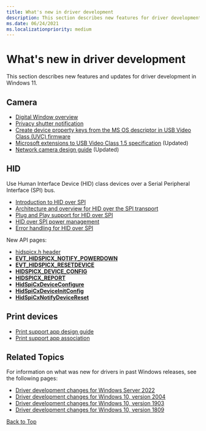 ```yaml
---
title: What's new in driver development
description: This section describes new features for driver development in Windows 11.
ms.date: 06/24/2021
ms.localizationpriority: medium
---
```


# <a name="top"></a>What's new in driver development

This section describes new features and updates for driver development in Windows 11.

## Camera

- [Digital Window overview](/windows-hardware/drivers/stream/digital-window-overview)
- [Privacy shutter notification](/windows-hardware/drivers/stream/privacy-shutter-notification)
- [Create device property keys from the MS OS descriptor in USB Video Class (UVC) firmware](/windows-hardware/drivers/stream/create-camera-device-property-keys-from-ms-os-descriptor)
- [Microsoft extensions to USB Video Class 1.5 specification](/windows-hardware/drivers/stream/uvc-extensions-1-5) (Updated)
- [Network camera design guide](/windows-hardware/drivers/stream/network-camera-design-guide) (Updated)

## HID

Use Human Interface Device (HID) class devices over a Serial Peripheral Interface (SPI) bus.

- [Introduction to HID over SPI](./hid/hid-over-spi.md)
- [Architecture and overview for HID over the SPI transport](./hid/architecture-and-overview-for-spi.md)
- [Plug and Play support for HID over SPI](./hid/plug-and-play-for-spi.md)
- [HID over SPI power management](./hid/power-management-over-spi.md)
- [Error handling for HID over SPI](./hid/error-handling-for-spi.md)

New API pages:

- [hidspicx.h header](/windows-hardware/drivers/ddi/hidspicx)
- [**EVT_HIDSPICX_NOTIFY_POWERDOWN**](/windows-hardware/drivers/ddi/hidspicx/nc-hidspicx-evt_hidspicx_notify_powerdown)
- [**EVT_HIDSPICX_RESETDEVICE**](/windows-hardware/drivers/ddi/hidspicx/nc-hidspicx-evt_hidspicx_resetdevice)
- [**HIDSPICX_DEVICE_CONFIG**](/windows-hardware/drivers/ddi/hidspicx/ns-hidspicx-hidspicx_device_config)
- [**HIDSPICX_REPORT**](/windows-hardware/drivers/ddi/hidspicx/ns-hidspicx-hidspicx_report)
- [**HidSpiCxDeviceConfigure**](/windows-hardware/drivers/ddi/hidspicx/nf-hidspicx-hidspicxdeviceconfigure)
- [**HidSpiCxDeviceInitConfig**](/windows-hardware/drivers/ddi/hidspicx/nf-hidspicx-hidspicxdeviceinitconfig)
- [**HidSpiCxNotifyDeviceReset**](/windows-hardware/drivers/ddi/hidspicx/nf-hidspicx-hidspicxnotifydevicereset)

## Print devices

- [Print support app design guide](/windows-hardware/drivers/devapps/print-support-app-design-guide)
- [Print support app association](/windows-hardware/drivers/devapps/print-support-app-association)

## Related Topics

For information on what was new for drivers in past Windows releases, see the following pages:

- [Driver development changes for Windows Server 2022](driver-changes-for-windows-server-2022.md)
- [Driver development changes for Windows 10, version 2004](driver-changes-for-windows-10-version-2004.md)
- [Driver development changes for Windows 10, version 1903](driver-changes-for-windows-10-version-1903.md)
- [Driver development changes for Windows 10, version 1809](driver-changes-for-windows-10-version-1809.md)

[Back to Top](#top)
